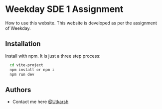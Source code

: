 
# Weekday SDE 1 Assignment

How to use this website.
This website is developed as per the assignment of Weekday.


## Installation

Install with npm.
It is just a three step process:

```bash
  cd vite-project
  npm install or npm i
  npm run dev
```

## Authors

- Contact me here [@Utkarsh](mailto:msutkarsh@outlook.com)


